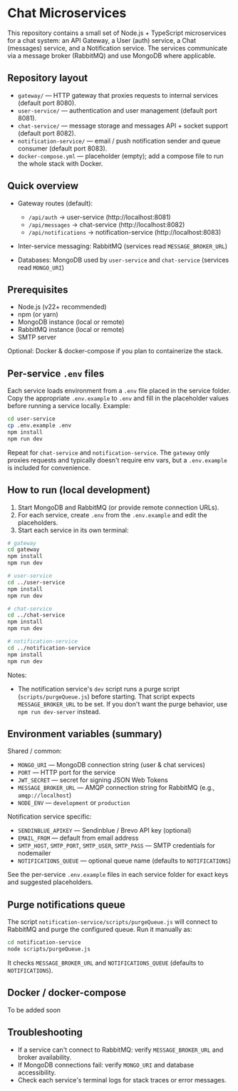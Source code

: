 # Chat Microservices

This repository contains a small set of Node.js + TypeScript microservices for a chat system: an API Gateway, a User (auth) service, a Chat (messages) service, and a Notification service. The services communicate via a message broker (RabbitMQ) and use MongoDB where applicable.

## Repository layout

- `gateway/` — HTTP gateway that proxies requests to internal services (default port 8080).
- `user-service/` — authentication and user management (default port 8081).
- `chat-service/` — message storage and messages API + socket support (default port 8082).
- `notification-service/` — email / push notification sender and queue consumer (default port 8083).
- `docker-compose.yml` — placeholder (empty); add a compose file to run the whole stack with Docker.

## Quick overview

- Gateway routes (default):
  - `/api/auth` -> user-service (http://localhost:8081)
  - `/api/messages` -> chat-service (http://localhost:8082)
  - `/api/notifications` -> notification-service (http://localhost:8083)

- Inter-service messaging: RabbitMQ (services read `MESSAGE_BROKER_URL`)
- Databases: MongoDB used by `user-service` and `chat-service` (services read `MONGO_URI`)

## Prerequisites

- Node.js (v22+ recommended)
- npm (or yarn)
- MongoDB instance (local or remote)
- RabbitMQ instance (local or remote)
- SMTP server

Optional: Docker & docker-compose if you plan to containerize the stack.

## Per-service `.env` files

Each service loads environment from a `.env` file placed in the service folder. Copy the appropriate `.env.example` to `.env` and fill in the placeholder values before running a service locally. Example:

```bash
cd user-service
cp .env.example .env
npm install
npm run dev
```

Repeat for `chat-service` and `notification-service`. The `gateway` only proxies requests and typically doesn't require env vars, but a `.env.example` is included for convenience.

## How to run (local development)

1. Start MongoDB and RabbitMQ (or provide remote connection URLs).
2. For each service, create `.env` from the `.env.example` and edit the placeholders.
3. Start each service in its own terminal:

```bash
# gateway
cd gateway
npm install
npm run dev

# user-service
cd ../user-service
npm install
npm run dev

# chat-service
cd ../chat-service
npm install
npm run dev

# notification-service
cd ../notification-service
npm install
npm run dev
```

Notes:
- The notification service's `dev` script runs a purge script (`scripts/purgeQueue.js`) before starting. That script expects `MESSAGE_BROKER_URL` to be set. If you don't want the purge behavior, use `npm run dev-server` instead.

## Environment variables (summary)

Shared / common:
- `MONGO_URI` — MongoDB connection string (user & chat services)
- `PORT` — HTTP port for the service
- `JWT_SECRET` — secret for signing JSON Web Tokens
- `MESSAGE_BROKER_URL` — AMQP connection string for RabbitMQ (e.g., `amqp://localhost`)
- `NODE_ENV` — `development` or `production`

Notification service specific:
- `SENDINBLUE_APIKEY` — Sendinblue / Brevo API key (optional)
- `EMAIL_FROM` — default from email address
- `SMTP_HOST`, `SMTP_PORT`, `SMTP_USER`, `SMTP_PASS` — SMTP credentials for nodemailer
- `NOTIFICATIONS_QUEUE` — optional queue name (defaults to `NOTIFICATIONS`)

See the per-service `.env.example` files in each service folder for exact keys and suggested placeholders.

## Purge notifications queue

The script `notification-service/scripts/purgeQueue.js` will connect to RabbitMQ and purge the configured queue. Run it manually as:

```bash
cd notification-service
node scripts/purgeQueue.js
```

It checks `MESSAGE_BROKER_URL` and `NOTIFICATIONS_QUEUE` (defaults to `NOTIFICATIONS`).

## Docker / docker-compose

To be added soon

## Troubleshooting

- If a service can't connect to RabbitMQ: verify `MESSAGE_BROKER_URL` and broker availability.
- If MongoDB connections fail: verify `MONGO_URI` and database accessibility.
- Check each service's terminal logs for stack traces or error messages.
